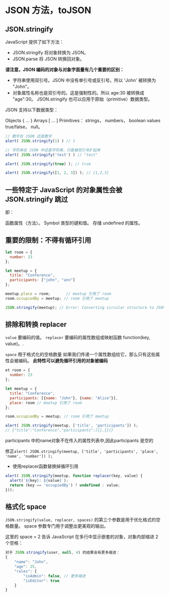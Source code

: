 <!--
 * @Author: yuetingpei yuetingpei888@gmail.com
 * @Date: 2023-09-06 08:47:08
 * @LastEditors: yuetingpei yuetingpei888@gmail.com
 * @LastEditTime: 2023-09-06 10:20:52
 * @FilePath: \WebPages\README\json方法.md
 * @Description: 
 * Copyright (c) 2023 by yuetingpei888@gmail.com, All Rights Reserved. 
-->
# JSON 方法，toJSON

## JSON.stringify

JavaScript 提供了如下方法：

- JSON.stringify 将对象转换为 JSON。
- JSON.parse 将 JSON 转换回对象。
  
**请注意，JSON 编码的对象与对象字面量有几个重要的区别：**

- 字符串使用双引号。JSON 中没有单引号或反引号。所以 'John' 被转换为 "John"。
- 对象属性名称也是双引号的。这是强制性的。所以 age:30 被转换成 "age":30。
JSON.stringify 也可以应用于原始（primitive）数据类型。

JSON 支持以下数据类型：

Objects { ... }
Arrays [ ... ]
Primitives：
strings，
numbers，
boolean values true/false，
null。

```javascript
// 数字在 JSON 还是数字
alert( JSON.stringify(1) ) // 1

// 字符串在 JSON 中还是字符串，只是被双引号扩起来
alert( JSON.stringify('test') ) // "test"

alert( JSON.stringify(true) ); // true

alert( JSON.stringify([1, 2, 3]) ); // [1,2,3]
```

## 一些特定于 JavaScript 的对象属性会被 JSON.stringify 跳过

即：

函数属性（方法）。
Symbol 类型的键和值。
存储 undefined 的属性。

## 重要的限制：不得有循环引用

```javascript
let room = {
  number: 23
};

let meetup = {
  title: "Conference",
  participants: ["john", "ann"]
};

meetup.place = room;       // meetup 引用了 room
room.occupiedBy = meetup; // room 引用了 meetup

JSON.stringify(meetup); // Error: Converting circular structure to JSON
```

## 排除和转换 replacer

`value`
要编码的值。
`replacer`
要编码的属性数组或映射函数 function(key, value)。.

`space`
用于格式化的空格数量
如果我们传递一个属性数组给它，那么只有这些属性会被编码。
**此特性可以避免循环引用的对象被编码**

```javascript
et room = {
  number: 23
};

let meetup = {
  title: "Conference",
  participants: [{name: "John"}, {name: "Alice"}],
  place: room // meetup 引用了 room
};

room.occupiedBy = meetup; // room 引用了 meetup

alert( JSON.stringify(meetup, ['title', 'participants']) );
// {"title":"Conference","participants":[{},{}]}
```

participants 中的name对象不在传入的属性列表中,因此participants 是空的

修正`alert( JSON.stringify(meetup, ['title', 'participants', 'place', 'name', 'number']) );`

- 使用replacer函数替换掉循环引用

```javascript
alert( JSON.stringify(meetup, function replacer(key, value) {
  alert(`${key}: ${value}`);
  return (key == 'occupiedBy') ? undefined : value;
}));
```

## 格式化 space

`JSON.stringify(value, replacer, spaces)` 的第三个参数是用于优化格式的空格数量。
space 参数专门用于调整出更美观的输出。

这里的 space = 2 告诉 JavaScript 在多行中显示嵌套的对象，对象内部缩进 2 个空格：

```javascript
对于 JSON.stringify(user, null, 4) 的结果会有更多缩进：
{
    "name": "John",
    "age": 25,
    "roles": {
        "isAdmin": false, // 更多缩进
        "isEditor": true
    }
}
```
